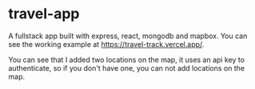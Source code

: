 # travel-app

A fullstack app built with express, react, mongodb and mapbox. You can see the working example at https://travel-track.vercel.app/.

You can see that I added two locations on the map, it uses an api key to authenticate, so if you don't have one, you can not add locations on the map.
